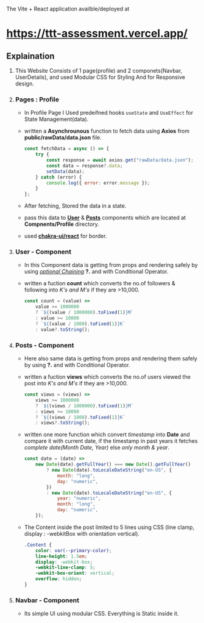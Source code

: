 The Vite + React application availble/deployed at 
# https://ttt-assessment.vercel.app/


## Explaination

1. This Website Consists of 1 page(profile) and 2 componets(Navbar, UserDetails), and used Modular CSS for Styling And for Responsive design.

2. ### Pages : Profile 
    - In Profile Page I Used  predeifned hooks `useState` and `UseEffect` for State Management(data).
    - written a **Asynchrounous** function to fetch data using **Axios** from **public/rawData/data.json** file.
        
        ```javascript
        const fetchData = async () => {
            try {
                const response = await axios.get("rawData/data.json");
                const data = response?.data;
                setData(data);
            } catch (error) {
                console.log({ error: error.message });
            }
        };
        ```
    - After fetching, Stored the data in a state.
    - pass this data to [**User**](https://github.com/zeo4143/TTT-Assessment/blob/master/src/Components/Profile/User/User.jsx) & [**Posts**](https://github.com/zeo4143/TTT-Assessment/blob/master/src/Components/Profile/Posts/Posts.jsx) components which are located at **Compnents/Profile** directory.
    - used [**chakra-ui/react**](https://chakra-ui.com/) for border. 
    

3. ### User - Component
    - In this Component data is getting from props and rendering safely by using [*optional Chaining*](https://developer.mozilla.org/en-US/docs/Web/JavaScript/Reference/Operators/Optional_chaining) **?.** and with Conditional Operator.
    - written a fuction **count** which converts the no.of followers & following into *K's and M's* if they are >10,000.
        
        ```javascript
        const count = (value) =>
            value >= 1000000
            ? `${(value / 1000000).toFixed(1)}M`
            : value >= 10000
            ? `${(value / 1000).toFixed(1)}K`
            : value?.toString();
        ```

4. ### Posts - Component
    - Here also same data is getting from props
    and rendering them safely by using **?.** and with Conditional Operator.
    - written a fuction **views** which converts the no.of users viewed the post into *K's and M's* if they are >10,000.
        
        ```javaScript
        const views = (views) =>
            views >= 1000000
            ? `${(views / 1000000).toFixed(1)}M`
            : views >= 10000
            ? `${(views / 1000).toFixed(1)}K`
            : views?.toString();
        ```

    - written one more function which convert *timestamp* into **Date** and compare it with current date, if the timestamp in past years it fetches *complete date(Month Date, Year)*
    else *only month & year*.
        
        ```javaScript
        const date = (date) =>
            new Date(date).getFullYear() === new Date().getFullYear()
                ? new Date(date).toLocaleDateString("en-US", {
                    month: "long",
                    day: "numeric",
                })
                : new Date(date).toLocaleDateString("en-US", {
                    year: "numeric",
                    month: "long",
                    day: "numeric",
            });
        ```

    - The Content inside the post limited to 5 lines using CSS (line clamp, display : -webkitBox with orientation vertical).
        ```CSS
        .Content {
            color: var(--primary-color);
            line-height: 1.5em;
            display: -webkit-box;
            -webkit-line-clamp: 5;
            -webkit-box-orient: vertical;
            overflow: hidden;
        }
        ```

5. ### Navbar  - Component
    - Its simple UI using modular CSS. Everything is Static inside it.



 






